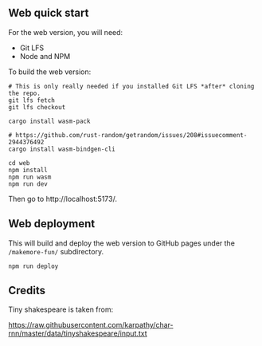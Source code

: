 ## Web quick start

For the web version, you will need:

* Git LFS
* Node and NPM

To build the web version:

```
# This is only really needed if you installed Git LFS *after* cloning the repo.
git lfs fetch
git lfs checkout

cargo install wasm-pack

# https://github.com/rust-random/getrandom/issues/208#issuecomment-2944376492
cargo install wasm-bindgen-cli

cd web
npm install
npm run wasm
npm run dev
```

Then go to http://localhost:5173/.

## Web deployment

This will build and deploy the web version to GitHub pages under
the `/makemore-fun/` subdirectory.

```
npm run deploy
```

## Credits

Tiny shakespeare is taken from:

https://raw.githubusercontent.com/karpathy/char-rnn/master/data/tinyshakespeare/input.txt
